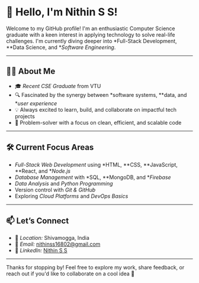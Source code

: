 # 👋 Hello, I'm Nithin S S!

Welcome to my GitHub profile! I'm an enthusiastic Computer Science graduate with a keen interest in applying technology to solve real-life challenges. I'm currently diving deeper into *Full-Stack Development, **Data Science, and **Software Engineering*.

---

## 👨‍💻 About Me

- 🎓 *Recent CSE Graduate* from VTU  
- 🔍 Fascinated by the synergy between *software systems, **data, and **user experience*  
- 💡 Always excited to learn, build, and collaborate on impactful tech projects  
- 🧩 Problem-solver with a focus on clean, efficient, and scalable code  

---

## 🛠 Current Focus Areas

- *Full-Stack Web Development* using *HTML, **CSS, **JavaScript, **React, and **Node.js*
- *Database Management* with *SQL, **MongoDB, and **Firebase*
- *Data Analysis* and *Python Programming*
- Version control with *Git & GitHub*
- Exploring *Cloud Platforms* and *DevOps Basics*

---

## 📫 Let’s Connect

- 📍 *Location:* Shivamogga, India  
- 📧 *Email:* nithinss16802@gmail.com  
- 💼 *LinkedIn:* [Nithin S S](www.linkedin.com/in/nithin-s-s-055931212)  

---

Thanks for stopping by! Feel free to explore my work, share feedback, or reach out if you'd like to collaborate on a cool idea 🤝
